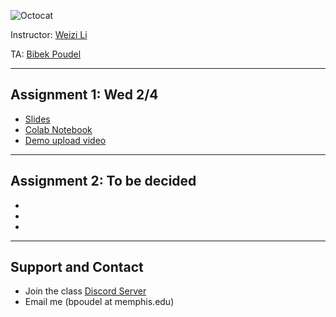 ![Octocat](large_icon.png)

Instructor: [Weizi Li](https://weizi-li.github.io/)

TA: [Bibek Poudel](https://poudel-bibek.github.io)

---

## Assignment 1: Wed 2/4
  - [Slides]()
  - [Colab Notebook](https://github.com/poudel-bibek/Intro-to-AI-Assignments/blob/main/A1_class.ipynb)
  - [Demo upload video]() 

---
## Assignment 2: To be decided
  - 
  - 
  - 
  
  
---
## Support and Contact
  - Join the class [Discord Server](https://discord.gg/pGbxNGNT)
  - Email me (bpoudel at memphis.edu)

